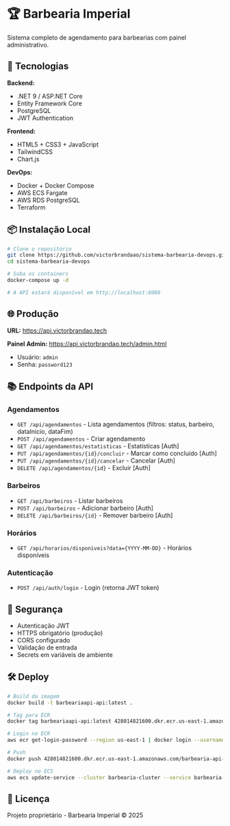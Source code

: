 # 🏆 Barbearia Imperial

Sistema completo de agendamento para barbearias com painel administrativo.

## 🚀 Tecnologias

**Backend:**

- .NET 9 / ASP.NET Core
- Entity Framework Core
- PostgreSQL
- JWT Authentication

**Frontend:**

- HTML5 + CSS3 + JavaScript
- TailwindCSS
- Chart.js

**DevOps:**

- Docker + Docker Compose
- AWS ECS Fargate
- AWS RDS PostgreSQL
- Terraform

## 📦 Instalação Local

```bash
# Clone o repositório
git clone https://github.com/victorbrandaao/sistema-barbearia-devops.git
cd sistema-barbearia-devops

# Suba os containers
docker-compose up -d

# A API estará disponível em http://localhost:8080
```

## 🌐 Produção

**URL:** https://api.victorbrandao.tech

**Painel Admin:** https://api.victorbrandao.tech/admin.html

- Usuário: `admin`
- Senha: `password123`

## 📚 Endpoints da API

### Agendamentos

- `GET /api/agendamentos` - Lista agendamentos (filtros: status, barbeiro, dataInicio, dataFim)
- `POST /api/agendamentos` - Criar agendamento
- `GET /api/agendamentos/estatisticas` - Estatísticas [Auth]
- `PUT /api/agendamentos/{id}/concluir` - Marcar como concluído [Auth]
- `PUT /api/agendamentos/{id}/cancelar` - Cancelar [Auth]
- `DELETE /api/agendamentos/{id}` - Excluir [Auth]

### Barbeiros

- `GET /api/barbeiros` - Listar barbeiros
- `POST /api/barbeiros` - Adicionar barbeiro [Auth]
- `DELETE /api/barbeiros/{id}` - Remover barbeiro [Auth]

### Horários

- `GET /api/horarios/disponiveis?data={YYYY-MM-DD}` - Horários disponíveis

### Autenticação

- `POST /api/auth/login` - Login (retorna JWT token)

## 🔐 Segurança

- Autenticação JWT
- HTTPS obrigatório (produção)
- CORS configurado
- Validação de entrada
- Secrets em variáveis de ambiente

## 🛠️ Deploy

```bash
# Build da imagem
docker build -t barbeariaapi-api:latest .

# Tag para ECR
docker tag barbeariaapi-api:latest 428014821600.dkr.ecr.us-east-1.amazonaws.com/barbearia-api-repo:latest

# Login no ECR
aws ecr get-login-password --region us-east-1 | docker login --username AWS --password-stdin 428014821600.dkr.ecr.us-east-1.amazonaws.com

# Push
docker push 428014821600.dkr.ecr.us-east-1.amazonaws.com/barbearia-api-repo:latest

# Deploy no ECS
aws ecs update-service --cluster barbearia-cluster --service barbearia-api-service --force-new-deployment --region us-east-1
```

## 📝 Licença

Projeto proprietário - Barbearia Imperial © 2025
